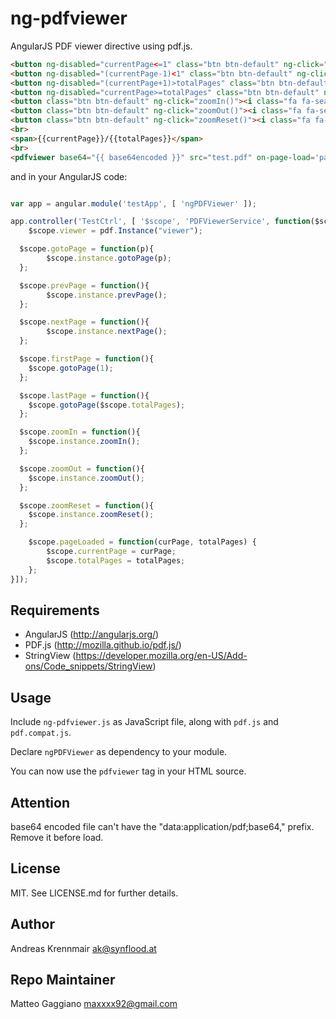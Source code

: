 # ng-pdfviewer

AngularJS PDF viewer directive using pdf.js.

``` html
<button ng-disabled="currentPage<=1" class="btn btn-default" ng-click="firstPage()">&laquo;</button>
<button ng-disabled="(currentPage-1)<1" class="btn btn-default" ng-click="prevPage()">&lsaquo;</button>
<button ng-disabled="(currentPage+1)>totalPages" class="btn btn-default" ng-click="nextPage()">&rsaquo;</button>
<button ng-disabled="currentPage>=totalPages" class="btn btn-default" ng-click="lastPage()">&raquo;</button>
<button class="btn btn-default" ng-click="zoomIn()"><i class="fa fa-search-plus fa-fw"/></button>
<button class="btn btn-default" ng-click="zoomOut()"><i class="fa fa-search-minus fa-fw"/></button>
<button class="btn btn-default" ng-click="zoomReset()"><i class="fa fa-search fa-fw"/></button>
<br>
<span>{{currentPage}}/{{totalPages}}</span>
<br>
<pdfviewer base64="{{ base64encoded }}" src="test.pdf" on-page-load='pageLoaded(page,total)' id="viewer"></pdfviewer>
```

and in your AngularJS code:

``` js

var app = angular.module('testApp', [ 'ngPDFViewer' ]);

app.controller('TestCtrl', [ '$scope', 'PDFViewerService', function($scope, pdf) {
	$scope.viewer = pdf.Instance("viewer");

  $scope.gotoPage = function(p){
		$scope.instance.gotoPage(p);
  };

  $scope.prevPage = function(){
		$scope.instance.prevPage();
  };

  $scope.nextPage = function(){
		$scope.instance.nextPage();
  };

  $scope.firstPage = function(){
    $scope.gotoPage(1);
  };

  $scope.lastPage = function(){
    $scope.gotoPage($scope.totalPages);
  };

  $scope.zoomIn = function(){
    $scope.instance.zoomIn();
  };

  $scope.zoomOut = function(){
    $scope.instance.zoomOut();
  };

  $scope.zoomReset = function(){
    $scope.instance.zoomReset();
  };

	$scope.pageLoaded = function(curPage, totalPages) {
		$scope.currentPage = curPage;
		$scope.totalPages = totalPages;
	};
}]);
```

## Requirements

* AngularJS (http://angularjs.org/)
* PDF.js (http://mozilla.github.io/pdf.js/)
* StringView (https://developer.mozilla.org/en-US/Add-ons/Code_snippets/StringView)

## Usage

Include `ng-pdfviewer.js` as JavaScript file, along with `pdf.js` and `pdf.compat.js`.

Declare `ngPDFViewer` as dependency to your module.

You can now use the `pdfviewer` tag in your HTML source.

## Attention

base64 encoded file can't have the "data:application/pdf;base64," prefix. Remove it before load.

## License

MIT. See LICENSE.md for further details.

## Author

Andreas Krennmair <ak@synflood.at>

## Repo Maintainer

Matteo Gaggiano <maxxxx92@gmail.com>
